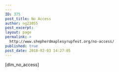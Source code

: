 ```yaml
---
---
ID: 375
post_title: No Access
author: ng23055
post_excerpt:
layout: page
permalink: >
  http://www.shepherdmaplesyrupfest.org/no-access/
published: true
post_date: 2018-02-03 14:27:05
---
```

[dlm_no_access]